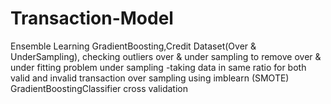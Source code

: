 # Transaction-Model
Ensemble Learning GradientBoosting,Credit Dataset(Over & UnderSampling),
checking outliers
over & under sampling to remove over & under fitting problem
under sampling -taking data in same ratio for both valid and invalid transaction
over sampling using imblearn (SMOTE)
GradientBoostingClassifier
cross validation
